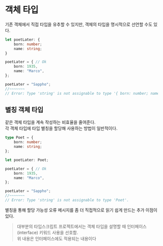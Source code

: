 # 객체 타입
기존 객체에서 직접 타입을 유추할 수 있지만, 객체의 타입을 명시적으로 선언할 수도 있다.
```typescript
let poetLater: {
    born: number;
    name: string;
}

poetLater = { // Ok
    born: 1935,
    name: "Marco",
};

poetLater = "Sappho";
//~~~~~~~
// Error: Type 'string' is not assignable to type '{ born: number; name: string; }'.
```

## 별칭 객체 타입
같은 객체 타입을 계속 작성하는 비효율을 줄여준다.  
각 객체 타입에 타입 별칭을 할당해 사용하는 방법이 일반적이다.

```typescript
type Poet = {
    born: number;
    name: string;
};

let poetLater: Poet;

poetLater = { // Ok
    born: 1935,
    name: "Marco",
};

poetLater = "Sappho";
//~~~~~~~
// Error: Type 'string' is not assignable to type 'Poet'.
```
별칭을 통해 할당 가능성 오류 메시지를 좀 더 직접적으로 읽기 쉽게 만드는 추가 이점이 있다.

> 대부분의 타입스크립트 프로젝트에서는 객체 타입을 설명할 때 인터페이스(interface) 키워드 사용을 선호함.  
> 위 내용은 인터페이스에도 적용되는 내용이다
